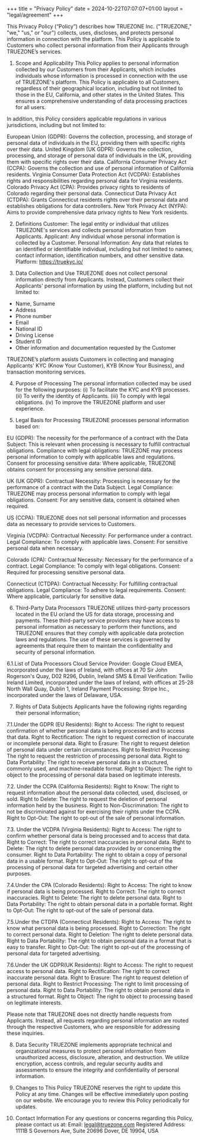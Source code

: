 +++
title = "Privacy Policy"
date = 2024-10-22T07:07:07+01:00
layout = "legal/agreement"
+++

This Privacy Policy (“Policy”) describes how TRUEZONE Inc. ("TRUEZONE," "we," "us," or "our") collects, uses, discloses, and protects personal information in connection with the platform. This Policy is applicable to Customers who collect personal information from their Applicants through TRUEZONE’s services.

1. Scope and Applicability
This Policy applies to personal information collected by our Customers from their Applicants, which includes individuals whose information is processed in connection with the use of TRUEZONE's platform. This Policy is applicable to all Customers, regardless of their geographical location, including but not limited to those in the EU, California, and other states in the United States. This ensures a comprehensive understanding of data processing practices for all users.

In addition, this Policy considers applicable regulations in various jurisdictions, including but not limited to:

European Union (GDPR): Governs the collection, processing, and storage of personal data of individuals in the EU, providing them with specific rights over their data.
United Kingdom (UK GDPR): Governs the collection, processing, and storage of personal data of individuals in the UK, providing them with specific rights over their data.
California Consumer Privacy Act (CCPA): Governs the collection and use of personal information of California residents.
Virginia Consumer Data Protection Act (VCDPA): Establishes rights and responsibilities regarding personal data for Virginia residents.
Colorado Privacy Act (CPA): Provides privacy rights to residents of Colorado regarding their personal data.
Connecticut Data Privacy Act (CTDPA): Grants Connecticut residents rights over their personal data and establishes obligations for data controllers.
New York Privacy Act (NYPA): Aims to provide comprehensive data privacy rights to New York residents.

2. Definitions
Customer: The legal entity or individual that utilizes TRUEZONE's services and collects personal information from Applicants.
Applicant: Any individual whose personal information is collected by a Customer.
Personal Information: Any data that relates to an identified or identifiable individual, including but not limited to names, contact information, identification numbers, and other sensitive data.
Platform: https://truekyc.io/

3. Data Collection and Use
TRUEZONE does not collect personal information directly from Applicants. Instead, Customers collect their Applicants' personal information by using the platform, including but not limited to:

- Name, Surname
- Address
- Phone number
- Email
- National ID
- Driving License
- Student ID
- Other information and documentation requested by the Customer

TRUEZONE’s platform assists Customers in collecting and managing Applicants' KYC (Know Your Customer), KYB (Know Your Business), and transaction monitoring services.

4. Purpose of Processing
The personal information collected may be used for the following purposes:
(i) To facilitate the KYC and KYB processes.
(ii) To verify the identity of Applicants.
(iii) To comply with legal obligations.
(iv) To improve the TRUEZONE platform and user experience.

5. Legal Basis for Processing
TRUEZONE processes personal information based on:

EU (GDPR):
The necessity for the performance of a contract with the Data Subject: This is relevant when processing is necessary to fulfill contractual obligations.
Compliance with legal obligations: TRUEZONE may process personal information to comply with applicable laws and regulations.
Consent for processing sensitive data: Where applicable, TRUEZONE obtains consent for processing any sensitive personal data.

UK (UK GDPR):
Contractual Necessity: Processing is necessary for the performance of a contract with the Data Subject.
Legal Compliance: TRUEZONE may process personal information to comply with legal obligations.
Consent: For any sensitive data, consent is obtained when required.

US (CCPA):
TRUEZONE does not sell personal information and processes data as necessary to provide services to Customers.

Virginia (VCDPA):
Contractual Necessity: For performance under a contract.
Legal Compliance: To comply with applicable laws.
Consent: For sensitive personal data when necessary.

Colorado (CPA):
Contractual Necessity: Necessary for the performance of a contract.
Legal Compliance: To comply with legal obligations.
Consent: Required for processing sensitive personal data.

Connecticut (CTDPA):
Contractual Necessity: For fulfilling contractual obligations.
Legal Compliance: To adhere to legal requirements.
Consent: Where applicable, particularly for sensitive data.

6. Third-Party Data Processors
TRUEZONE utilizes third-party processors located in the EU or/and the US for data storage, processing and payments. These third-party service providers may have access to personal information as necessary to perform their functions, and TRUEZONE ensures that they comply with applicable data protection laws and regulations. The use of these services is governed by agreements that require them to maintain the confidentiality and security of personal information.

6.1.List of Data Processors
Cloud Service Provider: Google Cloud EMEA, incorporated under the laws of Ireland, with offices at 70 Sir John Rogerson's Quay, D02 R296, Dublin, Ireland
SMS & Email Verification: Twilio Ireland Limited, incorporated under the laws of Ireland, with offices at 25-28 North Wall Quay, Dublin 1, Ireland
Payment Processing: Stripe Inc., incorporated under the laws of Delaware, USA.

7. Rights of Data Subjects
Applicants have the following rights regarding their personal information;

7.1.Under the GDPR (EU Residents):
Right to Access: The right to request confirmation of whether personal data is being processed and to access that data.
Right to Rectification: The right to request correction of inaccurate or incomplete personal data.
Right to Erasure: The right to request deletion of personal data under certain circumstances.
Right to Restrict Processing: The right to request the restriction of processing personal data.
Right to Data Portability: The right to receive personal data in a structured, commonly used, and machine-readable format.
Right to Object: The right to object to the processing of personal data based on legitimate interests.

7.2. Under the CCPA (California Residents):
Right to Know: The right to request information about the personal data collected, used, disclosed, or sold.
Right to Delete: The right to request the deletion of personal information held by the business.
Right to Non-Discrimination: The right to not be discriminated against for exercising their rights under the CCPA.
Right to Opt-Out: The right to opt-out of the sale of personal information.

7.3. Under the VCDPA (Virginia Residents):
Right to Access: The right to confirm whether personal data is being processed and to access that data.
Right to Correct: The right to correct inaccuracies in personal data.
Right to Delete: The right to delete personal data provided by or concerning the consumer.
Right to Data Portability: The right to obtain a copy of personal data in a usable format.
Right to Opt-Out: The right to opt-out of the processing of personal data for targeted advertising and certain other purposes.

7.4.Under the CPA (Colorado Residents):
Right to Access: The right to know if personal data is being processed.
Right to Correct: The right to correct inaccuracies.
Right to Delete: The right to delete personal data.
Right to Data Portability: The right to obtain personal data in a portable format.
Right to Opt-Out: The right to opt-out of the sale of personal data.

7.5.Under the CTDPA (Connecticut Residents):
Right to Access: The right to know what personal data is being processed.
Right to Correction: The right to correct personal data.
Right to Deletion: The right to delete personal data.
Right to Data Portability: The right to obtain personal data in a format that is easy to transfer.
Right to Opt-Out: The right to opt-out of the processing of personal data for targeted advertising.

7.6.Under the UK GDPR(UK Residents):
Right to Access: The right to request access to personal data.
Right to Rectification: The right to correct inaccurate personal data.
Right to Erasure: The right to request deletion of personal data.
Right to Restrict Processing: The right to limit processing of personal data.
Right to Data Portability: The right to obtain personal data in a structured format.
Right to Object: The right to object to processing based on legitimate interests.

Please note that TRUEZONE does not directly handle requests from Applicants. Instead, all requests regarding personal information are routed through the respective Customers, who are responsible for addressing these inquiries.

8. Data Security
TRUEZONE implements appropriate technical and organizational measures to protect personal information from unauthorized access, disclosure, alteration, and destruction. We utilize encryption, access controls, and regular security audits and assessments to ensure the integrity and confidentiality of personal information.

9. Changes to This Policy
TRUEZONE reserves the right to update this Policy at any time. Changes will be effective immediately upon posting on our website. We encourage you to review this Policy periodically for updates.

10. Contact Information
For any questions or concerns regarding this Policy, please contact us at:
Email: legal@truezone.com
Registered Address:
1111B S Governors Ave, Suite 20696
Dover, DE 19904, USA

